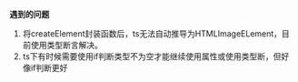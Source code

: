 **遇到的问题**
1. 将createElement封装函数后，ts无法自动推导为HTMLImageELement，目前使用类型断言解决。
2. ts下有时候需要使用if判断类型不为空才能继续使用属性或使用类型断，但好像if判断更好
